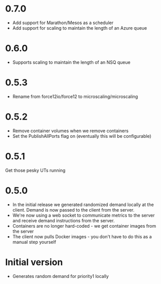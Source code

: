 # 0.7.0

- Add support for Marathon/Mesos as a scheduler
- Add support for scaling to maintain the length of an Azure queue

# 0.6.0

- Supports scaling to maintain the length of an NSQ queue

# 0.5.3

- Rename from force12io/force12 to microscaling/microscaling

# 0.5.2

- Remove container volumes when we remove containers
- Set the PublishAllPorts flag on (eventually this will be configurable)

# 0.5.1 

Get those pesky UTs running

# 0.5.0

- In the initial release we generated randomized demand locally at the client. Demand is now passed to the client from the server. 
- We're now using a web socket to communicate metrics to the server and receive demand instructions from the server.
- Containers are no longer hard-coded - we get container images from the server
- The client now pulls Docker images - you don't have to do this as a manual step yourself

# Initial version

- Generates random demand for priority1 locally
